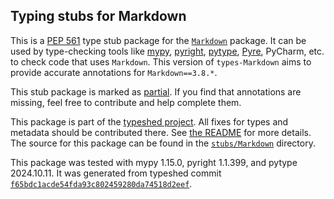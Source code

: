 ## Typing stubs for Markdown

This is a [PEP 561](https://peps.python.org/pep-0561/)
type stub package for the [`Markdown`](https://github.com/Python-Markdown/markdown) package.
It can be used by type-checking tools like
[mypy](https://github.com/python/mypy/),
[pyright](https://github.com/microsoft/pyright),
[pytype](https://github.com/google/pytype/),
[Pyre](https://pyre-check.org/),
PyCharm, etc. to check code that uses `Markdown`. This version of
`types-Markdown` aims to provide accurate annotations for
`Markdown==3.8.*`.

This stub package is marked as [partial](https://peps.python.org/pep-0561/#partial-stub-packages).
If you find that annotations are missing, feel free to contribute and help complete them.


This package is part of the [typeshed project](https://github.com/python/typeshed).
All fixes for types and metadata should be contributed there.
See [the README](https://github.com/python/typeshed/blob/main/README.md)
for more details. The source for this package can be found in the
[`stubs/Markdown`](https://github.com/python/typeshed/tree/main/stubs/Markdown)
directory.

This package was tested with
mypy 1.15.0,
pyright 1.1.399,
and pytype 2024.10.11.
It was generated from typeshed commit
[`f65bdc1acde54fda93c802459280da74518d2eef`](https://github.com/python/typeshed/commit/f65bdc1acde54fda93c802459280da74518d2eef).